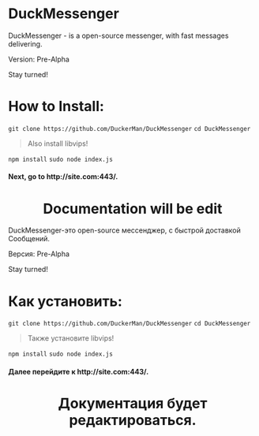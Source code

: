 # DuckMessenger
DuckMessenger - is a open-source messenger, with fast messages delivering.

Version: Pre-Alpha




Stay turned!




<h1>How to Install:</h1>
<code>git clone https://github.com/DuckerMan/DuckMessenger</code>
<code>cd DuckMessenger</code>
<blockquote>
	Also install libvips!

</blockquote>
<code>npm install</code>
<code>sudo node index.js</code>

<h4>Next, go to http://site.com:443/.</h4>


<center><h1>Documentation will be edit</h1></center>


DuckMessenger-это open-source мессенджер, с быстрой доставкой Сообщений.

Версия: Pre-Alpha




Stay turned!




<h1>Как установить:</h1>
<code>git clone https://github.com/DuckerMan/DuckMessenger</code>
<code>cd DuckMessenger</code>
<blockquote>
	Также установите libvips!

</blockquote>
<code>npm install</code>
<code>sudo node index.js</code>

<h4>Далее перейдите к http://site.com:443/.</h4>


<center><h1>Документация будет редактироваться.</h1></center>
